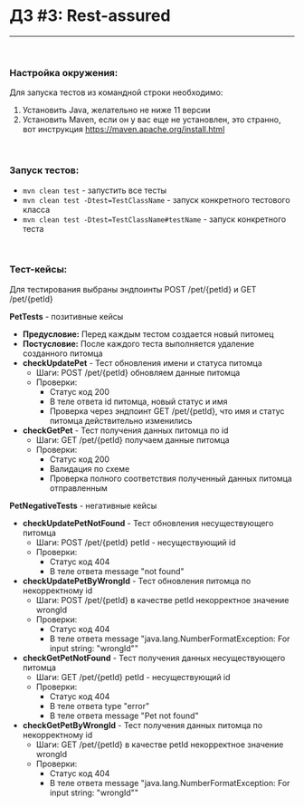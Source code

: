 # ДЗ #3: Rest-assured
___

&nbsp;
### Настройка окружения: 
Для запуска тестов из командной строки необходимо:
1. Установить Java, желательно не ниже 11 версии
2. Установить Maven, если он у вас еще не установлен, это странно, вот инструкция https://maven.apache.org/install.html

&nbsp;
### Запуск тестов:
* `mvn clean test` - запустить все тесты
* `mvn clean test -Dtest=TestClassName` - запуск конкретного тестового класса
* `mvn clean test -Dtest=TestClassName#testName` - запуск конкретного теста

&nbsp;
### Тест-кейсы:
Для тестирования выбраны эндпоинты POST /pet/{petId} и GET /pet/{petId}

**PetTests** - позитивные кейсы 
- **Предусловие:** Перед каждым тестом создается новый питомец
- **Постусловие:** После каждого теста выполняется удаление созданного питомца
- **checkUpdatePet** - Тест обновления имени и статуса питомца
  - Шаги: POST /pet/{petId} обновляем данные питомца
  - Проверки: 
    - Статус код 200
    - В теле ответа id питомца, новый статус и имя
    - Проверка через эндпоинт GET /pet/{petId}, что имя и статус питомца действительно изменились
- **checkGetPet** - Тест получения данных питомца по id
  - Шаги: GET /pet/{petId} получаем данные питомца
  - Проверки:
    - Статус код 200
    - Валидация по схеме
    - Проверка полного соответствия полученный данных питомца отправленным

**PetNegativeTests** - негативные кейсы
- **checkUpdatePetNotFound** - Тест обновления несуществующего питомца
  - Шаги: POST /pet/{petId} petId - несуществующий id
  - Проверки:
    - Статус код 404
    - В теле ответа message "not found"
- **checkUpdatePetByWrongId** - Тест обновления питомца по некорректному id
  - Шаги: POST /pet/{petId} в качестве petId некорректное значение wrongId
  - Проверки:
    - Статус код 404
    - В теле ответа message "java.lang.NumberFormatException: For input string: \"wrongId\""
- **checkGetPetNotFound** - Тест получения данных несуществующего питомца
  - Шаги: GET /pet/{petId} petId - несуществующий id
  - Проверки:
    - Статус код 404
    - В теле ответа type "error"
    - В теле ответа message "Pet not found"
- **checkGetPetByWrongId** - Тест получения данных питомца по некорректному id
  - Шаги: GET /pet/{petId} в качестве petId некорректное значение wrongId
  - Проверки:
    - Статус код 404
    - В теле ответа message "java.lang.NumberFormatException: For input string: \"wrongId\""
    